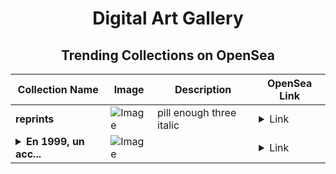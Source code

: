 <div align="center">

# Digital Art Gallery

## Trending Collections on OpenSea

| Collection Name                       | Image                                                                                     | Description                       | OpenSea Link                                                                                          |
|---------------------------------------|-------------------------------------------------------------------------------------------|-----------------------------------|--------------------------------------------------------------------------------------------------------|
| **reprints** | ![Image](https://i.seadn.io/s/raw/files/87aecd7ceedbbc1c720e683c58fc8ebd.jpg?w=500&auto=format?w=200&auto=format) | pill enough three italic | <details><summary>Link</summary>[reprints](https://opensea.io/collection/reprints-4)</details> |
| **<details><summary>En 1999, un acc...</summary>En 1999, un accident met Michael Schumacher sur la touche</details>** | ![Image](https://i.seadn.io/s/raw/files/ea4ef9060fe0732441fa9e18fd05b746.png?w=500&auto=format?w=200&auto=format) |  | <details><summary>Link</summary>[En 1999, un accident met Michael Schumacher sur la touche](https://opensea.io/collection/en-1999-un-accident-met-michael-schumacher-sur-la)</details> |

</div>